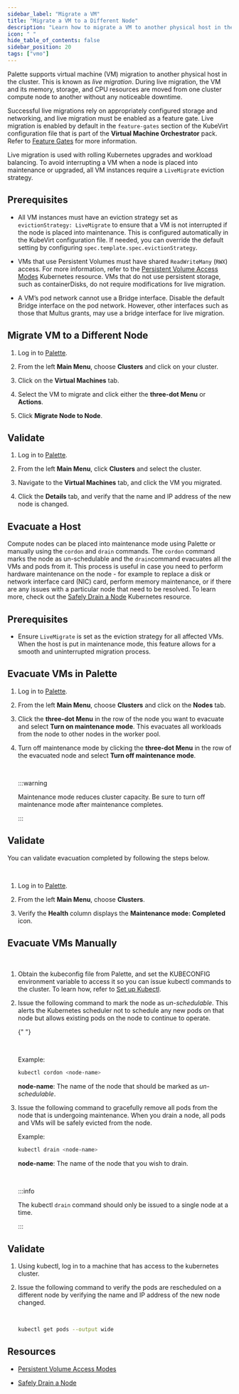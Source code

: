 ```yaml
---
sidebar_label: "Migrate a VM"
title: "Migrate a VM to a Different Node"
description: "Learn how to migrate a VM to another physical host in the cluster using Palette."
icon: " "
hide_table_of_contents: false
sidebar_position: 20
tags: ["vmo"]
---
```


Palette supports virtual machine (VM) migration to another physical host in the cluster. This is known as _live
migration_. During live migration, the VM and its memory, storage, and CPU resources are moved from one cluster compute
node to another without any noticeable downtime.

Successful live migrations rely on appropriately configured storage and networking, and live migration must be enabled
as a feature gate. Live migration is enabled by default in the `feature-gates` section of the KubeVirt configuration
file that is part of the **Virtual Machine Orchestrator** pack. Refer to
[Feature Gates](../../vm-management.md#feature-gates) for more information.

Live migration is used with rolling Kubernetes upgrades and workload balancing. To avoid interrupting a VM when a node
is placed into maintenance or upgraded, all VM instances require a `LiveMigrate` eviction strategy.

## Prerequisites

- All VM instances must have an eviction strategy set as `evictionStrategy: LiveMigrate` to ensure that a VM is not
  interrupted if the node is placed into maintenance. This is configured automatically in the KubeVirt configuration
  file. If needed, you can override the default setting by configuring `spec.template.spec.evictionStrategy`.

- VMs that use Persistent Volumes must have shared `ReadWriteMany` (`RWX`) access. For more information, refer to the
  [Persistent Volume Access Modes](https://kubernetes.io/docs/concepts/storage/persistent-volumes/#access-modes)
  Kubernetes resource. VMs that do not use persistent storage, such as containerDisks, do not require modifications for
  live migration.

- A VM’s pod network cannot use a Bridge interface. Disable the default Bridge interface on the pod network. However,
  other interfaces such as those that Multus grants, may use a bridge interface for live migration.

## Migrate VM to a Different Node

1. Log in to [Palette](https://console.spectrocloud.com).

2. From the left **Main Menu**, choose **Clusters** and click on your cluster.

3. Click on the **Virtual Machines** tab.

4. Select the VM to migrate and click either the **three-dot Menu** or **Actions**.

5. Click **Migrate Node to Node**.

## Validate

1. Log in to [Palette](https://console.spectrocloud.com).

2. From the left **Main Menu**, click **Clusters** and select the cluster.

3. Navigate to the **Virtual Machines** tab, and click the VM you migrated.

4. Click the **Details** tab, and verify that the name and IP address of the new node is changed.

## Evacuate a Host

Compute nodes can be placed into maintenance mode using Palette or manually using the `cordon` and `drain` commands. The
`cordon` command marks the node as un-schedulable and the `drain`command evacuates all the VMs and pods from it. This
process is useful in case you need to perform hardware maintenance on the node - for example to replace a disk or
network interface card (NIC) card, perform memory maintenance, or if there are any issues with a particular node that
need to be resolved. To learn more, check out the
[Safely Drain a Node](https://kubernetes.io/docs/tasks/administer-cluster/safely-drain-node/#use-kubectl-drain-to-remove-a-node-from-service)
Kubernetes resource.

## Prerequisites

- Ensure `LiveMigrate` is set as the eviction strategy for all affected VMs. When the host is put in maintenance mode,
  this feature allows for a smooth and uninterrupted migration process.

## Evacuate VMs in Palette

1. Log in to [Palette](https://console.spectrocloud.com).

2. From the left **Main Menu**, choose **Clusters** and click on the **Nodes** tab.

3. Click the **three-dot Menu** in the row of the node you want to evacuate and select **Turn on maintenance mode**.
   This evacuates all workloads from the node to other nodes in the worker pool.

4. Turn off maintenance mode by clicking the **three-dot Menu** in the row of the evacuated node and select **Turn off
   maintenance mode**.

   <br />

   :::warning

   Maintenance mode reduces cluster capacity. Be sure to turn off maintenance mode after maintenance completes.

   :::

## Validate

You can validate evacuation completed by following the steps below.

<br />

1. Log in to [Palette](https://console.spectrocloud.com).

2. From the left **Main Menu**, choose **Clusters**.

3. Verify the **Health** column displays the **Maintenance mode: Completed** icon.

## Evacuate VMs Manually

<br />

1. Obtain the kubeconfig file from Palette, and set the KUBECONFIG environment variable to access it so you can issue
   kubectl commands to the cluster. To learn how, refer to
   [Set up Kubectl](../../../clusters/cluster-management/palette-webctl.md#set-up-kubectl).

2. Issue the following command to mark the node as _un-schedulable_. This alerts the Kubernetes scheduler not to
   schedule any new pods on that node but allows existing pods on the node to continue to operate.

   {" "}

   <br />

   Example:

   ```bash
   kubectl cordon <node-name>
   ```

   **node-name**: The name of the node that should be marked as _un-schedulable_.

3. Issue the following command to gracefully remove all pods from the node that is undergoing maintenance. When you
   drain a node, all pods and VMs will be safely evicted from the node.

   Example:

   ```bash
   kubectl drain <node-name>
   ```

   **node-name**: The name of the node that you wish to drain.

   <br />

   :::info

   The kubectl `drain` command should only be issued to a single node at a time.

   :::

## Validate

1. Using kubectl, log in to a machine that has access to the kubernetes cluster.

2. Issue the following command to verify the pods are rescheduled on a different node by verifying the name and IP
   address of the new node changed.

   <br />

   ```bash
   kubectl get pods --output wide
   ```

## Resources

- [Persistent Volume Access Modes](https://kubernetes.io/docs/concepts/storage/persistent-volumes/#access-modes)

- [Safely Drain a Node](https://kubernetes.io/docs/tasks/administer-cluster/safely-drain-node/#use-kubectl-drain-to-remove-a-node-from-service)
